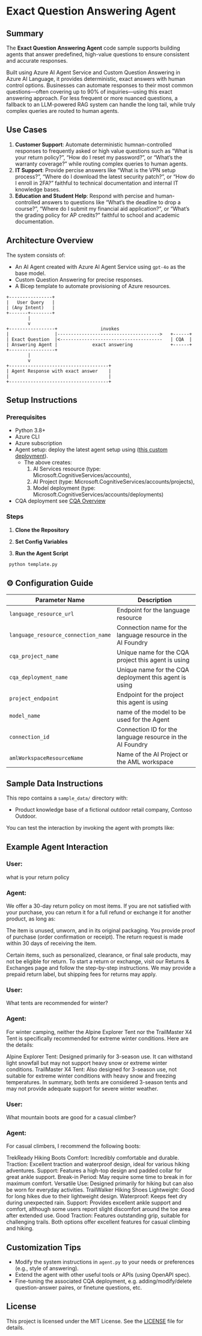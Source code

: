 # Exact Question Answering Agent

## Summary
The **Exact Question Answering Agent** code sample supports building agents that answer predefined, high-value questions to ensure consistent and accurate responses. 

Built using Azure AI Agent Service and Custom Question Answering in Azure AI Language, it provides deterministic, exact answers with human control options. Businesses can automate responses to their most common questions—often covering up to 90% of inquiries—using this exact answering approach. For less frequent or more nuanced questions, a fallback to an LLM-powered RAG system can handle the long tail, while truly complex queries are routed to human agents.

## Use Cases
1. **Customer Support**: Automate deterministic humnan-controlled responses to frequently asked or high value questions such as “What is your return policy?”, “How do I reset my password?”, or “What’s the warranty coverage?” while routing complex queries to human agents.
2. **IT Support**: Provide percise answers like “What is the VPN setup process?”, “Where do I download the latest security patch?”, or “How do I enroll in 2FA?” faithful to technical documentation and internal IT knowledge bases.
3. **Education and Student Help**: Respond with percise and human-controlled answers to questions like “What’s the deadline to drop a course?”, “Where do I submit my financial aid application?”, or “What’s the grading policy for AP credits?” faithful to school and academic documentation.

## Architecture Overview
The system consists of:
- An AI Agent created with Azure AI Agent Service using `gpt-4o` as the base model.
- Custom Question Answering for precise responses.
- A Bicep template to automate provisioning of Azure resources.

```text
+----------------+                         
|   User Query   |                         
| (Any Intent)   |                         
+-------+--------+                         
        |                                  
        v                                  
+-----------------+                invokes                        
|                 |-------------------------------------->   +------+
| Exact Question  |<--------------------------------------   | CQA  |
| Answering Agent |             exact answering              +------+
+-----------------+   
        |               
        v                                  
+-------------------------------------+           
| Agent Response with exact answer    |           
|                                     |           
+-------------------------------------+           

```
## Setup Instructions

### Prerequisites
- Python 3.8+
- Azure CLI
- Azure subscription
- Agent setup: deploy the latest agent setup using ([this custom deployment](https://github.com/azure-ai-foundry/foundry-samples/tree/main/use-cases/agents/setup/basic-setup)).
  - The above creates:
    1. AI Services resource (type: Microsoft.CognitiveServices/accounts),
    2. AI Project (type: Microsoft.CognitiveServices/accounts/projects),
    3. Model deployment (type: Microsoft.CognitiveServices/accounts/deployments) 
- CQA deployment see [CQA Overview](https://learn.microsoft.com/en-us/azure/ai-services/language-service/question-answering/overview)

### Steps
1. **Clone the Repository**

2. **Set Config Variables**

4. **Run the Agent Script**
```bash
 python template.py
```

## ⚙️ Configuration Guide
| Parameter Name                         | Description                                                       |
|----------------------------------------|-------------------------------------------------------------------|
| `language_resource_url`                | Endpoint for the language resource                                |
| `language_resource_connection_name`    | Connection name for the language resource in the AI Foundry       |
| `cqa_project_name`                     | Unique name for the CQA project this agent is using               |
| `cqa_deployment_name`                  | Unique name for the CQA deployment this agent is using            |
| `project_endpoint`                     | Endpoint for the project this agent is using                      |
| `model_name`                           | name of the model to be used for the Agent                        |
| `connection_id`                        | Connection ID for the language resource in the AI Foundry         |
| `amlWorkspaceResourceName`             | Name of the AI Project or the AML workspace                       |

## Sample Data Instructions
This repo contains a `sample_data/` directory with:
- Product knowledge base of a fictional outdoor retail company, Contoso Outdoor.

You can test the interaction by invoking the agent with prompts like:
## Example Agent Interaction
### User: 
what is your return policy

### Agent: 
We offer a 30-day return policy on most items. If you are not satisfied with your purchase, you can return it for a full refund or exchange it for another product, as long as:

The item is unused, unworn, and in its original packaging.
You provide proof of purchase (order confirmation or receipt).
The return request is made within 30 days of receiving the item.

Certain items, such as personalized, clearance, or final sale products, may not be eligible for return. To start a return or exchange, visit our Returns & Exchanges page and follow the step-by-step instructions. We may provide a prepaid return label, but shipping fees for returns may apply.

### User: 
What tents are recommended for winter?

### Agent: 
For winter camping, neither the Alpine Explorer Tent nor the TrailMaster X4 Tent is specifically recommended for extreme winter conditions. Here are the details:

Alpine Explorer Tent:
Designed primarily for 3-season use. It can withstand light snowfall but may not support heavy snow or extreme winter conditions.
TrailMaster X4 Tent:
Also designed for 3-season use, not suitable for extreme winter conditions with heavy snow and freezing temperatures.
In summary, both tents are considered 3-season tents and may not provide adequate support for severe winter weather.

### User: 
What mountain boots are good for a casual climber?

### Agent: 
For casual climbers, I recommend the following boots:

TrekReady Hiking Boots
Comfort: Incredibly comfortable and durable.
Traction: Excellent traction and waterproof design, ideal for various hiking adventures.
Support: Features a high-top design and padded collar for great ankle support.
Break-in Period: May require some time to break in for maximum comfort.
Versatile Use: Designed primarily for hiking but can also be worn for everyday activities.
TrailWalker Hiking Shoes
Lightweight: Good for long hikes due to their lightweight design.
Waterproof: Keeps feet dry during unexpected rain.
Support: Provides excellent ankle support and comfort, although some users report slight discomfort around the toe area after extended use.
Good Traction: Features outstanding grip, suitable for challenging trails.
Both options offer excellent features for casual climbing and hiking.

## Customization Tips
- Modify the system instructions in `agent.py` to your needs or preferences (e.g., style of answering).
- Extend the agent with other useful tools or APIs (using OpenAPI spec).
- Fine-tuning the associated CQA deployment, e.g. adding/modify/delete question-answer paires, or finetune questions, etc.

## License
This project is licensed under the MIT License. See the [LICENSE](./LICENSE) file for details.

